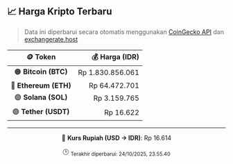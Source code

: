 

<!-- HARGA_KRIPTO -->
## 📈 Harga Kripto Terbaru

> Data ini diperbarui secara otomatis menggunakan [CoinGecko API](https://www.coingecko.com/) dan [exchangerate.host](https://exchangerate.host/)

<div align="center">

| 🪙 Token | 💰 Harga (IDR) |
|:------:|---------------:|
| 🟠 **Bitcoin (BTC)**   | Rp 1.830.856.061 |
| 🔵 **Ethereum (ETH)**  | Rp 64.472.701 |
| 🟣 **Solana (SOL)**    | Rp 3.159.765 |
| 🟢 **Tether (USDT)**   | Rp 16.622 |

---

💱 **Kurs Rupiah (USD → IDR)**: Rp 16.614

🕒 <sub>Terakhir diperbarui: 24/10/2025, 23.55.40</sub>

</div>
<!-- /HARGA_KRIPTO -->